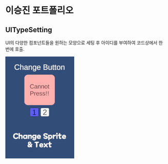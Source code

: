 # 이승진 포트폴리오

## UITypeSetting
UI의 다양한 컴포넌트들을 원하는 모양으로 세팅 후 아이디를 부여하여 코드상에서 한 번에 호출.

![버튼 디자인 변경 예시](docs\UITypeSettingButton.gif)